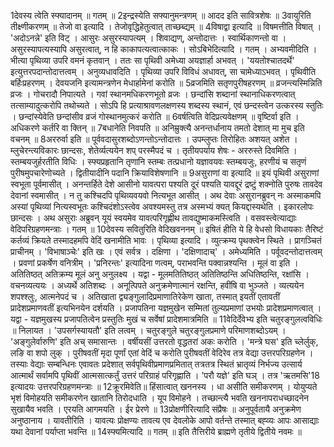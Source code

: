 

  
1देवस्य त्वेति स्फ्यादानम् ॥ गतम् ॥
2इन्द्रस्येति सफ्यानुमन्त्रणम् ॥ आदद इति सावित्रशेषः ॥
3वायुरिति तीक्ष्णीकरणम् ॥ तेजो वा इत्यादि । तेजोवृद्धिहेतुत्वात् ताच्छब्द्यम् ॥
4विषाद्वा इत्यादि ॥ विषमत्तीति विषात् । 'अदोऽनन्ने' इति विट् । आसुरः असुरस्यापत्यम् । शिवाद्यण्, अन्तोदात्तः । स्वार्थिकाणन्तो वा । असुरस्यापत्यस्यापि असुरत्वात्, न हि काकापत्यत्वात्काकः । सोऽबिभेदित्यादि । गतम् । अभ्यवमीदिति । भीत्या पृथिव्या उपरि वमनं कृतवान् । ततः सा पृथिवी अमेध्या अयज्ञार्हा अभवत् । 'ययतोश्चातदर्थे' इत्युत्तरपदान्तोदात्तत्वम् । अनुव्यधावदिति । पृथिव्या उपरि विविधं अधावत्, सा चामेध्याऽभवत् । पृथिवीति बर्हिःप्रहरणम् । देवयजनि इत्यामन्त्रणेन मेधार्हामेनां करोति ॥
5व्रजमिति सतृणपुरीषहरणम् ॥ व्रजन्त्यस्मिन्निति व्रजः । गोचरादौ निपात्यते । गवां स्थानमधिकरणभूतो व्रजः । छन्दांसि शब्दानां स्थानाधिकरणत्वात् तत्साम्यादुत्करोपि तथोच्यते । सोऽपि हि प्रत्याश्रावणलक्षणस्य शब्दस्य स्थानं, एवं छन्दस्त्वेन उत्करस्य स्तुतिः । छन्दांस्येवेति छन्दांसीव व्रजं गोस्थानमुत्करं करोति ॥
6वर्षत्विति वेदिप्रत्यवेक्षणम् ॥ वृष्टिर्वा इति । अधिकरणे कर्तरि वा क्तिन् ॥
7बधानेति निवपति ॥ अनिम्रुक्त्यै अनन्तर्धानाय तमतो देशात् मा मुच इति वचनम् ॥
8अररुर्वा इति ॥ पूर्ववदासुरशब्दोऽणन्तोऽन्तोदात्तः । उपम्लुप्तः तिरोहितः अशयत् अशेत । म्लुचेरन्त्यविकारः छान्दसः, शेतेर्व्यत्ययेन शप् परस्मैपदं च । तृतीयपर्याय शेषः - अररुस्ते दिवमिति । स्तम्बयजुर्हरतीति विधिः । स्फ्यप्रहृतानि तृणानि स्तम्बः तत्प्रधानो यज्ञावयवः स्तम्बयजुः, हरणीयं च सतृणं पुरीषमुपचारेणोच्यते । द्वितीयादीनि पदानि क्रियाविशेषणानि ॥ 
9असुराणां वा इत्यादि ॥ इयं पृथिवी असुराणां स्वभूता पूर्वमासीत् । अनन्तर्हिते देशे आसीनो यावत्परा पश्यति दूरं पश्यति यावद्दूरं द्रष्टुं शक्नोति पुरुषः तावदेव देवानां स्वमासीत् । न तु कश्चिदपि पृथिव्यवयवो नित्यभूत आसीत् । अथ देवाः असुरानब्रुवन् नः अस्माकमपि अस्यां पृथिव्यां नित्यस्वभूतः कश्चिदंशोऽस्त्वेव अवश्यमस्तु तत्र अस्मभ्यं क्यत् कियद्दास्यथेति । इकारलोपः छान्दसः । अथ असुराः अब्रुवन् यूयं स्वयमेव यावत्परिगृह्णीथ तावद्युष्माकमस्त्विति । वसवस्त्वेत्याद्याः वेदिपरिग्रहणमन्त्राः । गतम् ॥
10देवस्य सवितुरिति वेदिखवननम् ॥ इषितं हीति ये हि वेधसो विधायकाः तैरिष्टं कर्तव्यं क्रियते तस्मादहमपि वेदिं खनामीति भावः । पृथिव्या इत्यादि । व्युत्क्रम्य पृथक्त्वेन स्थिते । प्रागञ्चितं प्राचीनम् । 'विभाषाञ्चेः' इति खः । एवं सर्वत्र । दक्षिणा । 'दक्षिणादाच्' । अमेध्यमिति । पर्वूवदन्तोदात्तत्वम् । प्रवणां प्रकर्षेण वनित्रीम् । 'प्रनिरन्तः' इत्यादिना णत्वम्, पराभवन्ति पक्वान्नश्यन्ति । मूलं वा इति । अतितिष्ठत् अतिक्रम्य मूलं अनु अनुलक्ष्य । यद्वा - मूलमतितिष्ठत् अतितिष्ठन्ति अधितिष्ठन्ति, रक्षांसि । वचनव्यत्ययः । अध्यर्थे अतिशब्दः । अनूत्पिपते अनुक्रमेणात्मानं रक्षन्ति, हवींषि वा भुञ्जते । व्यत्ययेन शपश्श्लुः, आत्मनेपदं च । अतिखाता द्व्यङ्गुलादिप्रमाणातिरेकेण खाता, तस्मात् इयतीं एतावतीं प्रादेशप्रमाणवतीं इत्यभिनयेन दर्शयति । प्रजापतिना यज्ञमुखेन सम्मितां तुल्यप्रमाणां उभयोः प्रादेशप्रमाणत्वात् । यद्वा - यज्ञमुखस्य प्रजापतित्वेन प्रस्तुतिः मुखं च सर्वेषां प्रादेशमात्रमिति ॥
11वेदिर्देवेभ्य इति चतुरङ्गुलत्वविधिः ॥ निलायत । 'उपसर्गस्यायतौ' इति लत्वम् । चतुरङ्गुले चतुरङ्गुलप्रमाणे परिमाणशब्दोऽयम् । 'अङ्गुलेर्वारुणि' इति अच् समासान्तः । वर्षीयसीं उत्तरतो वृद्धतरां अकः करोति । 'मन्त्रे घस' इति च्लेर्लुक्, लङि वा शपो लुक् । पुरीषवतीं मृदा पूर्णां एतां वेदिं च करोति पुरीषवतीं वेदिरेव तत्र वेद्या उत्तरपरिग्रहणेन । तस्याः वेद्याः सम्बन्धिनः एवावतः प्रदेशात् सर्वपृथिवीप्रमाणप्रमितात् तत्रतत्र स्थितं भ्रातृव्यं निर्भज्य उत्सार्य आत्मार्थं सर्वामपि पृथिवीं आत्मसात्कर्तुं उत्तरं परिग्राहं परिगृह्णाति । 'परौ यज्ञे' इति घञ् । तत्र 'ऋतमसि'18 इत्यादयः उत्तरपरिग्रहणमन्त्राः ॥
12क्रूरमिवेति॥ हिंसात्वात् खननस्य । धा असीति समीकरणम् । योयुप्यते भृशं विमोहयति समीकरणेन खातानि तिरोदधाति । यूप विमोहने । तच्छान्त्यै भवति खननापराधच्छादनेन सुखायैव भवति । एरयति आगमयति । ईर प्रेरणे ॥
13प्रोक्षणीरित्यादि संप्रैषः ॥ अनुपूर्वतायै अनुक्रमेण अनुष्ठानाय । यावतीरिति । यावत्यः प्रोक्षण्यः तावत्य एव देवलोके आपो वर्तन्ते तस्मात् बह्व्यः आपः आसाद्याः यथा देवानां पर्याप्ता भवन्ति ॥
14स्फ्यमित्यादि ॥ गतम् ॥
इति तैत्तिरीये ब्राह्मणे तृतीये द्वितीये नवमः ॥  
